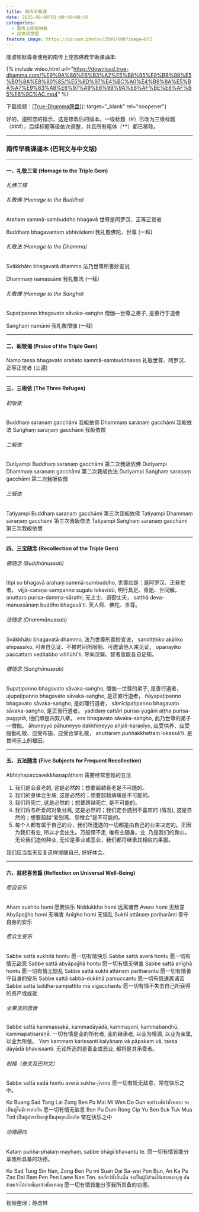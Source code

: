 ```yaml
---
title: 南传早晚课
date: 2025-08-09T01:00:00+08:00
categories:
  - 南传上座部佛教
  - 出世间觉悟
feature_image: https://picsum.photos/2560/600?image=872
---
```

隆波帕默尊者使用的南传上座部佛教早晚课诵本:

{% include video.html url="https://download.true-dhamma.com/%E9%9A%86%E6%B3%A2%E5%B8%95%E9%BB%98%E5%B0%8A%E8%80%85/%E5%8D%97%E4%BC%A0%E4%B8%8A%E5%BA%A7%E9%83%A8%E6%97%A9%E6%99%9A%E8%AF%BE%E8%AF%B5%E6%9C%AC.mp4" %}

下载视频：[\[True-Dhamma网盘\]](https://download.true-dhamma.com/%E9%9A%86%E6%B3%A2%E5%B8%95%E9%BB%98%E5%B0%8A%E8%80%85/%E5%8D%97%E4%BC%A0%E4%B8%8A%E5%BA%A7%E9%83%A8%E6%97%A9%E6%99%9A%E8%AF%BE%E8%AF%B5%E6%9C%AC.mp4){: target="_blank" rel="noopener"}

好的，遵照您的指示，这是修改后的版本。一级标题（#）已改为三级标题（###），后续标题等级依次调整，并且所有粗体（**）都已移除。

---

### 南传早晚课诵本 (巴利文与中文版)

---

#### 一、礼敬三宝 (Homage to the Triple Gem)

*礼佛三拜*

###### 礼敬佛 (Homage to the Buddha)
Arahaṃ sammā-sambuddho bhagavā
世尊是阿罗汉、正等正觉者

Buddhaṃ bhagavantaṃ abhivādemi
我礼敬佛陀、世尊 (一拜)

###### 礼敬法 (Homage to the Dhamma)
Svākkhāto bhagavatā dhammo
法乃世尊所善妙宣说

Dhammaṃ namassāmi
我礼敬法 (一拜)

###### 礼敬僧 (Homage to the Sangha)
Supaṭipanno bhagavato sāvaka-saṅgho
僧伽—世尊之弟子, 是善行于道者

Saṅghaṃ namāmi
我礼敬僧伽 (一拜)

---

#### 二、皈敬偈 (Praise of the Triple Gem)

Namo tassa bhagavato arahato sammā-sambuddhassa
礼敬世尊、阿罗汉、正等正觉者 (三遍)

---

#### 三、三皈依 (The Three Refuges)

###### 初皈依
Buddhaṃ saraṇaṃ gacchāmi
我皈依佛
Dhammaṃ saraṇaṃ gacchāmi
我皈依法
Saṅghaṃ saraṇaṃ gacchāmi
我皈依僧

###### 二皈依
Dutiyampi Buddhaṃ saraṇaṃ gacchāmi
第二次我皈依佛
Dutiyampi Dhammaṃ saraṇaṃ gacchāmi
第二次我皈依法
Dutiyampi Saṅghaṃ saraṇaṃ gacchāmi
第二次我皈依僧

###### 三皈依
Tatiyampi Buddhaṃ saraṇaṃ gacchāmi
第三次我皈依佛
Tatiyampi Dhammaṃ saraṇaṃ gacchāmi
第三次我皈依法
Tatiyampi Saṅghaṃ saraṇaṃ gacchāmi
第三次我皈依僧

---

#### 四、三宝随念 (Recollection of the Triple Gem)

###### 佛随念 (Buddhānussati)
Itipi so bhagavā arahaṃ sammā-sambuddho,
世尊如是：是阿罗汉、正自觉者，
vijjā-caraṇa-sampanno sugato lokavidū,
明行具足、善逝、世间解，
anuttaro purisa-damma-sārathi,
无上士、调御丈夫，
satthā deva-manussānaṃ buddho bhagavā’ti.
天人师、佛陀、世尊。

###### 法随念 (Dhammānussati)
Svākkhāto bhagavatā dhammo,
法乃世尊所善妙宣说，
sandiṭṭhiko akāliko ehipassiko,
可亲自见证、不被时间所限制、可邀请他人来见证，
opanayiko paccattaṃ veditabbo viññūhī’ti.
导向涅槃、智者皆能各自证知。

###### 僧随念 (Saṅghānussati)
Supaṭipanno bhagavato sāvaka-saṅgho,
僧伽—世尊的弟子, 是善行道者，
ujupaṭipanno bhagavato sāvaka-saṅgho,
是正直行道者，
ñāyapaṭipanno bhagavato sāvaka-saṅgho,
是如理行道者，
sāmīcipaṭipanno bhagavato sāvaka-saṅgho,
是正当行道者。
yadidaṃ cattāri purisa-yugāni aṭṭha purisa-puggalā,
他们即是四双八辈。
esa bhagavato sāvaka-saṅgho,
此乃世尊的弟子—僧伽。
āhuneyyo pāhuneyyo dakkhiṇeyyo añjali-karaṇīyo,
应受供养、应受殷勤礼敬、应受布施、应受合掌礼敬，
anuttaraṃ puññakkhettaṃ lokassā’ti.
是世间无上的福田。

---

#### 五、五法随念 (Five Subjects for Frequent Recollection)

Abhiṇhapaccavekkhaṇapāṭhaṃ
需要经常思惟的五法

1.  我们是会衰老的, 这是必然的；想要超越衰老是不可能的。
2.  我们的身体会生病, 这是必然的；想要超越病痛是不可能的。
3.  我们将死亡, 这是必然的；想要跨越死亡, 是不可能的。
4.  我们将与所爱的对象分离, 这是必然的；我们定会遇到不喜欢的 (情况), 这是自然的；想要超越“爱别离、怨憎会”是不可能的。
5.  每个人都有属于自己的业，我们所遭遇的一切都是由自己的业来决定的。正因为我们有业, 所以才会出生。万般带不走, 唯有业随身。业, 乃是我们的靠山。无论我们造何种业, 无论是善业或恶业，我们都将继承其相应的果报。

我们应当每天反复这样提醒自己, 好好体会。

---

#### 六、慈悲喜舍篇 (Reflection on Universal Well-Being)

###### 愿自安乐
Ahaṃ sukhito homi
愿我快乐
Niddukkho homi
远离诸苦
Avero homi
无敌意
Abyāpajjho homi
无嗔害
Anīgho homi
无恼乱
Sukhī attānaṃ pariharāmi
善守自身的安乐

###### 愿众生安乐
Sabbe sattā sukhitā hontu
愿一切有情快乐
Sabbe sattā averā hontu
愿一切有情无敌意
Sabbe sattā abyāpajjhā hontu
愿一切有情无嗔害
Sabbe sattā anīghā hontu
愿一切有情无恼乱
Sabbe sattā sukhī attānaṃ pariharantu
愿一切有情善守自身的安乐
Sabbe sattā sabba-dukkhā pamuccantu
愿一切有情速离诸苦
Sabbe sattā laddha-sampattito mā vigacchantu
愿一切有情不失去自己所获得的资产或成就

###### 业果法则思惟
Sabbe sattā kammassakā, kammadāyādā, kammayonī, kammabandhū, kammapaṭisaraṇā.
一切有情是业的所有者, 业的继承者, 以业为根源, 以业为亲属, 以业为所依。
Yaṃ kammaṃ karissanti kalyāṇaṃ vā pāpakaṃ vā, tassa dāyādā bhavissanti.
无论所造的是善业或恶业, 都将是其承受者。

###### 祝福（泰文及巴利文）
Sabbe sattā sadā hontu averā sukha-jīvino
愿一切有情无敌意，常在快乐之中。

Ko Buang Sad Tang Lai Zong Ben Pu Mai Mi Wen Do Gun
ขอปวงสัตว์ทั้งหลาย จงเป็นผู้ไม่มีเวรต่อกัน
愿一切有情无敌意
Ben Pu Dum Rong Cip Yu Ben Suk Tuk Mua Ted
เป็นผู้ดำรงชีพอยู่เป็นสุขทุกเมื่อเถิด
常在快乐之中

###### 功德回向
Kataṃ puñña-phalaṃ mayhaṃ, sabbe bhāgī bhavantu te.
愿一切有情皆能分享我所具备的功德。

Ko Sad Tung Sin Nan, Zong Ben Pu mi Suan Dai Sa-wei Pon Bun, An Ka Pa Zao Dai Bam Pen Pen Laew Nan Ten.
ขอสัตว์ทั้งสิ้นนั้น จงเป็นผู้มีส่วนได้เสวยผลบุญ อันข้าพเจ้าได้บำเพ็ญแล้วนั้นเทอญ
愿一切有情皆能分享我所具备的功德。

---

视频整理：静虑林